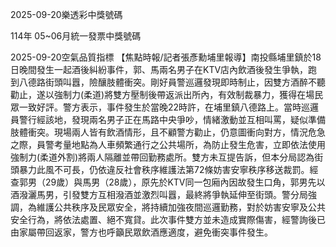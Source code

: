 
2025-09-20樂透彩中獎號碼

                                
114年 05~06月統一發票中獎號碼
                             
2025-09-20空氣品質指標
                              【焦點時報/記者張彥勳埔里報導】南投縣埔里鎮於18日晚間發生一起酒後糾紛事件，郭、馬兩名男子在KTV店內飲酒後發生爭執，跑到八德路街頭叫囂，險釀肢體衝突。剛好員警巡邏發現即時制止，因雙方酒醉不聽勸止，遂以強制力(柔道)將雙方壓制後帶返派出所內，有效制裁暴力，獲得在場民眾一致好評。警方表示，事件發生於當晚22時許，在埔里鎮八德路上。當時巡邏員警行經該地，發現兩名男子正在馬路中央爭吵，情緒激動並互相叫罵，疑似準備肢體衝突。現場兩人皆有飲酒情形，且不顧警方勸止，仍意圖衝向對方，情況危急之際，員警考量地點為人車頻繁通行之公共場所，為防止發生危害，立即依法使用強制力(柔道外割)將兩人隔離並帶回勤務處所。雙方未互提告訴，但本分局認為街頭暴力此風不可長，仍依違反社會秩序維護法第72條妨害安寧秩序移送裁罰。經查郭男（29歲）與馬男（28歲），原先於KTV同一包廂內因故發生口角，郭男先以酒潑灑馬男，引發雙方互相潑酒並激烈叫囂，最終將爭執延伸至街頭。警分局強調，為維護公共秩序及民眾安全，將持續加強夜間巡邏勤務，對於妨害安寧及公共安全行為，將依法處置、絕不寬貸。此次事件雙方並未造成實際傷害，經警詢後已由家屬帶回返家，警方也呼籲民眾飲酒應適度，避免衝突事件發生。